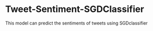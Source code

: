 # Tweet-Sentiment-SGDClassifier

This model can predict the sentiments of tweets using SGDclassifier
